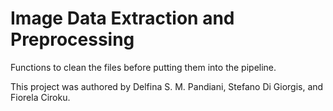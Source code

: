 # Image Data Extraction and Preprocessing

Functions to clean the files before putting them into the pipeline.

This project was authored by Delfina S. M. Pandiani, Stefano Di Giorgis, and Fiorela Ciroku.
